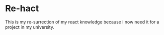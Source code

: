 # Re-hact
This is my re-surrection of my react knowledge because i now need it for a project in my university.
